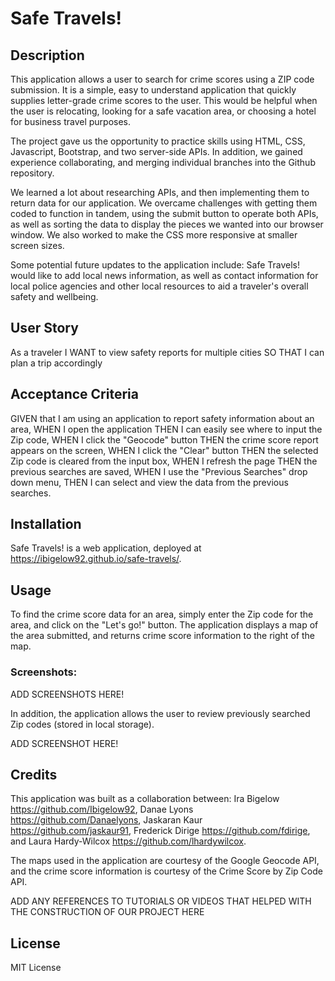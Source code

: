 # Safe Travels!

## Description

This application allows a user to search for crime scores using a ZIP code submission.  It is a simple, easy to understand application that quickly supplies letter-grade crime scores to the user.  This would be helpful when the user is relocating, looking for a safe vacation area, or choosing a hotel for business travel purposes.

The project gave us the opportunity to practice skills using HTML, CSS, Javascript, Bootstrap, and two server-side APIs.  In addition, we gained experience collaborating, and merging individual branches into the Github repository.

We learned a lot about researching APIs, and then implementing them to return data for our application.  We overcame challenges with getting them coded to function in tandem, using the submit button to operate both APIs, as well as sorting the data to display the pieces we wanted into our browser window.  We also worked to make the CSS more responsive at smaller screen sizes.

Some potential future updates to the application include:  Safe Travels! would like to add local news information, as well as contact information for local police agencies and other local resources to aid a traveler's overall safety and wellbeing.

## User Story

As a traveler
I WANT to view safety reports for multiple cities
SO THAT I can plan a trip accordingly

## Acceptance Criteria

GIVEN that I am using an application to report safety information about an area,
WHEN I open the application
THEN I can easily see where to input the Zip code,
WHEN I click the "Geocode" button
THEN the crime score report appears on the screen,
WHEN I click the "Clear" button
THEN the selected Zip code is cleared from the input box,
WHEN I refresh the page
THEN the previous searches are saved,
WHEN I use the "Previous Searches" drop down menu,
THEN I can select and view the data from the previous searches.

## Installation

Safe Travels! is a web application, deployed at https://ibigelow92.github.io/safe-travels/.

## Usage

To find the crime score data for an area, simply enter the Zip code for the area, and click on the "Let's go!" button.  The application displays a map of the area submitted, and returns crime score information to the right of the map.

### Screenshots:

ADD SCREENSHOTS HERE!

In addition, the application allows the user to review previously searched Zip codes (stored in local storage).

ADD SCREENSHOT HERE!

## Credits

This application was built as a collaboration between:
Ira Bigelow https://github.com/Ibigelow92,
Danae Lyons https://github.com/Danaelyons, 
Jaskaran Kaur https://github.com/jaskaur91, 
Frederick Dirige https://github.com/fdirige, 
and Laura Hardy-Wilcox https://github.com/lhardywilcox.

The maps used in the application are courtesy of the Google Geocode API, and the crime score information is courtesy of the Crime Score by Zip Code API.

ADD ANY REFERENCES TO TUTORIALS OR VIDEOS THAT HELPED WITH THE CONSTRUCTION OF OUR PROJECT HERE

## License

MIT License

